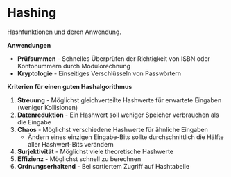 # Hashing
Hashfunktionen und deren Anwendung.

**Anwendungen**
- **Prüfsummen** - Schnelles Überprüfen der Richtigkeit von ISBN oder Kontonummern durch Modulorechnung
- **Kryptologie** - Einseitiges Verschlüsseln von Passwörtern

**Kriterien für einen guten Hashalgorithmus**
1. **Streuung** - Möglichst gleichverteilte Hashwerte für erwartete Eingaben (weniger Kollisionen)
2. **Datenreduktion** - Ein Hashwert soll weniger Speicher verbrauchen als die Eingabe
3. **Chaos** - Möglichst verschiedene Hashwerte für ähnliche Eingaben
	- Ändern eines einzigen Eingabe-Bits sollte durchschnittlich die Hälfte aller Hashwert-Bits verändern
4. **Surjektivität** - Möglichst viele theoretische Hashwerte
5. **Effizienz** - Möglichst schnell zu berechnen
6. **Ordnungserhaltend** - Bei sortiertem Zugriff auf Hashtabelle

